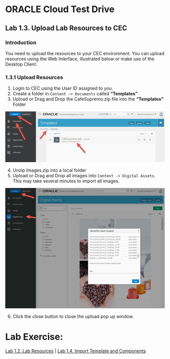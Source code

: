 # ORACLE Cloud Test Drive #

## Lab 1.3. Upload Lab Resources to CEC ##

### Introduction ###

You need to upload the resources to your CEC environment. You can upload resources using the Web Interface, illustrated below or make use of the Desktop Client. 

### 1.3.1 Upload Resources ###

1. Login to CEC using the User ID assigned to you. 
2. Create a folder in ``Content -> Documents`` called **“Templates”** 
3. Upload or Drag and Drop the CafeSupremo.zip file into the **“Templates”** Folder

![](images/1.3.3.png)
 
4. Unzip Images.zip into a local folder 
5. Upload or Drag and Drop all images into ``Content -> Digital Assets``. This may take several minutes to import all images. 

![](images/1.3.5.png)

6. Click the close button to close the upload pop up window. 

# Lab Exercise: #
[Lab 1.2. Lab Resources](102-CecsLab.md) | [Lab 1.4. Import Template and Components](104-CecsLab.md) 

